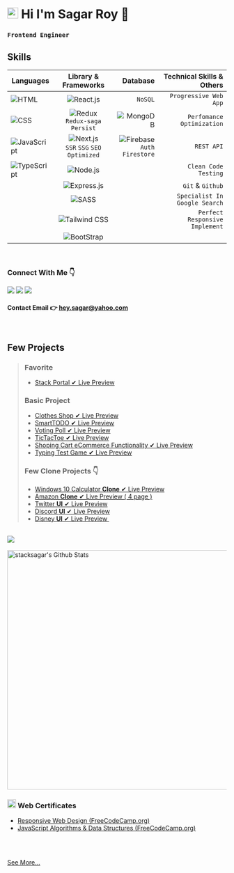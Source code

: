 # <img src="https://i.ibb.co/tB8bvL8/mr-sagar.jpg" width="25" /> Hi I'm Sagar Roy 👋

### `Frontend Engineer`

## Skills

| Languages                                                                          |                                            Library & Frameworks                                             |                                                                                              Database |      Technical Skills & Others |
| ---------------------------------------------------------------------------------- | :---------------------------------------------------------------------------------------------------------: | ----------------------------------------------------------------------------------------------------: | -----------------------------: |
| <img src="https://img.shields.io/badge/-HTML-red" alt="HTML" />                    |              <img src="https://img.shields.io/badge/-React.js-informational" alt="React.js" />              |                                                                                               `NoSQL` |          `Progressive Web App` |
| <img src="https://img.shields.io/badge/-CSS-blueviolet" alt="CSS" />               |      <img src="https://img.shields.io/badge/-Redux-blue" alt="Redux" /> <br /> `Redux-saga` `Persist`       |                               <img src="https://img.shields.io/badge/-MongoDB-green" alt="MongoDB" /> |      `Perfomance Optimization` |
| <img src="https://img.shields.io/badge/-JavaScript-yellow" alt="JavaScript" />     | <img src="https://img.shields.io/badge/-Next.js-orange" alt="Next.js" /> <br /> `SSR` `SSG` `SEO Optimized` | <img src="https://img.shields.io/badge/-Firebase-success" alt="Firebase" /> <br /> `Auth` `Firestore` |                    ` REST API` |
| <img src="https://img.shields.io/badge/-TypeScript-blueviolet" alt="TypeScript" /> |                <img src="https://img.shields.io/badge/-Node.js-brightgreen" alt="Node.js" />                |                                                                                                       |        ` Clean Code` `Testing` |
|                                                                                    |                <img src="https://img.shields.io/badge/-Express.js-green" alt="Express.js" />                |                                                                                                       |              ` Git` & `Github` |
|                                                                                    |                     <img src="https://img.shields.io/badge/-SASS-orange" alt="SASS" />                      |                                                                                                       |  `Specialist In Google Search` |
|                                                                                    |             <img src="https://img.shields.io/badge/-Tailwind CSS-success" alt="Tailwind CSS" />             |                                                                                                       | `Perfect Responsive Implement` |
|                                                                                    |                 <img src="https://img.shields.io/badge/-Bootstrap-blue" alt="BootStrap" />                  |                                                                                                       |                                |

<br />
<!-- <img src="https://img.shields.io/badge/-Data Visualization_(D3.js)-yellowgreen" alt="Data Visualization D3.js" />
     <img src="https://img.shields.io/badge/-API-informational" alt="API" />
     <img src="https://img.shields.io/badge/-JSON-green" alt="Json" /> -->

### Connect With Me 👇

[![](https://img.shields.io/badge/%20-Linkedin-blue?color=blue&labelColor=blue&logo=linkedin&logoColor=white)](https://www.linkedin.com/in/stacksagar "@stacksagar linkedin profile") [![](https://img.shields.io/badge/%20-Twitter-blue?color=blue&labelColor=blue&logo=twitter&logoColor=white)](https://www.twitter.com/stacksagar "@stacksagar twitter profile") [![](https://img.shields.io/badge/%20-Facebook-blue?color=blue&labelColor=blue&logo=facebook&logoColor=white)](https://www.facebook.com/stacksagar "@stacksagar facebook profile")

#### Contact Email 👉 <a href="mailto:hey.sagar@yahoo.com">hey.sagar@yahoo.com</a>

<br />
 

## Few Projects
> ### Favorite
>
> - <a href="https://stackportal.vercel.app"> Stack Portal ✔ Live Preview </a>
>
> ### Basic Project
>
> - <a href="https://stacksagar.github.io/aio-clothes-shop"> Clothes Shop ✔ Live Preview </a>
> - <a href="https://stacksagar.github.io/smart-todo"> SmartTODO ✔ Live Preview </a>
> - <a href="https://stacksagar.github.io/smart-poll"> Voting Poll ✔ Live Preview </a>
> - <a href="https://stacksagar.github.io/tic-tac-toe"> TicTacToe ✔ Live Preview </a>
> - <a href="https://stacksagar.github.io/eCommerce-shopping-cart"> Shoping Cart eCommerce Functionality ✔ Live Preview </a>
> - <a href="https://stacksagar.github.io/typing-test"> Typing Test Game ✔ Live Preview </a>
>
> ### Few Clone Projects 👇
>
> - <a href="https://stacksagar.github.io/windows10-calculator-clone"> Windows 10 Calculator **Clone** ✔ Live Preview </a>
> - <a href="https://stacksagar.github.io/amazon-clone"> Amazon **Clone** ✔ Live Preview ( 4 page ) </a> 
> - <a href="https://stacksagar.github.io/twitter-ui"> Twitter **UI** ✔ Live Preview </a>
> - <a href="https://stacksagar.github.io/discord-clone"> Discord **UI** ✔ Live Preview </a>
> - <a href="https://stacksagar.github.io/disney-plus-ui"> Disney **UI** ✔ Live Preview </a>
`  `

 <br/>

<a href="https://github.com/stacksagar">
  <img align="center" src="https://github-readme-stats.vercel.app/api/top-langs/?username=stacksagar&theme=light&hide_langs_below=1" />
</a>

<br />
<br />

<img width="550" alt="stacksagar's Github Stats"  src="https://github-readme-stats.vercel.app/api?username=stacksagar&show_icons=true"/>

### <img src="https://png.pngtree.com/png-clipart/20190614/original/pngtree-certificate-icon-png-image_3715104.jpg" width="20" /> Web Certificates

- <a href="https://www.freecodecamp.org/certification/stacksagar/responsive-web-design">Responsive Web Design (FreeCodeCamp.org) </a>
- <a href="https://www.freecodecamp.org/certification/stacksagar/javascript-algorithms-and-data-structures">JavaScript Algorithms & Data Structures (FreeCodeCamp.org) </a>

<br />
<br />

<a href="https://stacksagar.github.io"> See More... </a>
